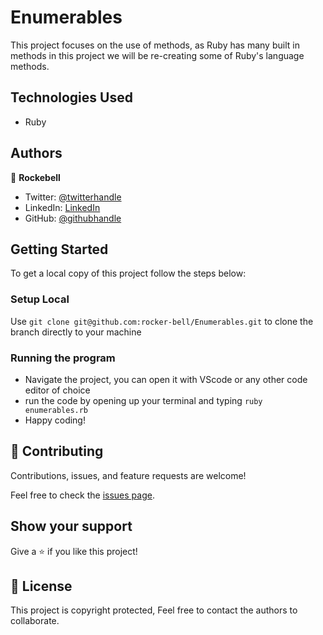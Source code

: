 # Enumerables

This project focuses on the use of methods, as Ruby has many built in methods in this project we will be re-creating some of Ruby's language methods.

## Technologies Used

- Ruby

## Authors

👤 **Rockebell**

- Twitter: [@twitterhandle](https://twitter.com/AnassTantane)
- LinkedIn: [LinkedIn](https://www.linkedin.com/in/anass-tantane)
- GitHub: [@githubhandle](https://github.com/rocker-bell)

## Getting Started

To get a local copy of this project follow the steps below:

### Setup Local

Use `git clone git@github.com:rocker-bell/Enumerables.git` to clone the branch directly to your machine

### Running the program

- Navigate the project, you can open it with VScode or any other code editor of choice
- run the code by opening up your terminal and typing `ruby enumerables.rb`
- Happy coding!

## 🤝 Contributing

Contributions, issues, and feature requests are welcome!

Feel free to check the [issues page](https://github.com/rocker-bell/advanced_building_blocks/issues).

## Show your support

Give a ⭐️ if you like this project!

## 📝 License

This project is copyright protected, Feel free to contact the authors to collaborate.
